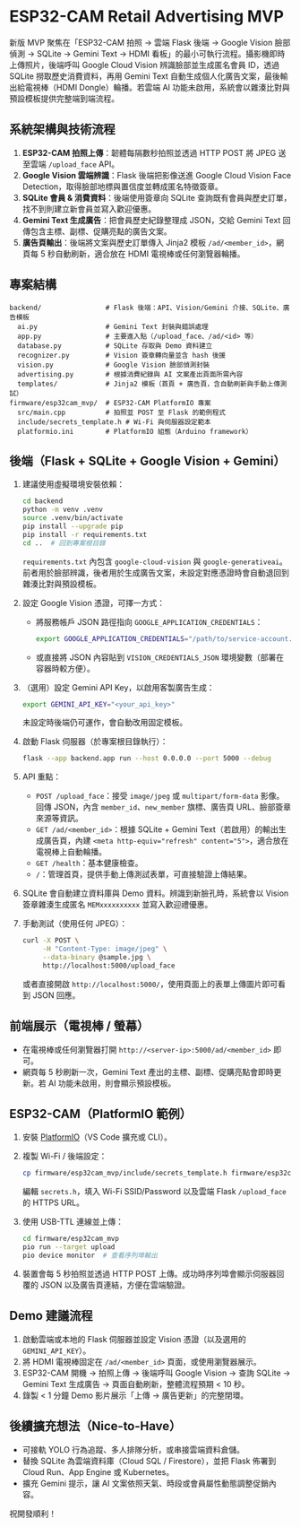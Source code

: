 # ESP32-CAM Retail Advertising MVP

新版 MVP 聚焦在「ESP32-CAM 拍照 → 雲端 Flask 後端 → Google Vision 臉部偵測 → SQLite → Gemini Text → HDMI 看板」的最小可執行流程。攝影機即時上傳照片，後端呼叫 Google Cloud Vision 辨識臉部並生成匿名會員 ID，透過 SQLite 撈取歷史消費資料，再用 Gemini Text 自動生成個人化廣告文案，最後輸出給電視棒（HDMI Dongle）輪播。若雲端 AI 功能未啟用，系統會以雜湊比對與預設模板提供完整端到端流程。

## 系統架構與技術流程

1. **ESP32-CAM 拍照上傳**：韌體每隔數秒拍照並透過 HTTP POST 將 JPEG 送至雲端 `/upload_face` API。
2. **Google Vision 雲端辨識**：Flask 後端把影像送進 Google Cloud Vision Face Detection，取得臉部地標與置信度並轉成匿名特徵簽章。
3. **SQLite 會員 & 消費資料**：後端使用簽章向 SQLite 查詢既有會員與歷史訂單，找不到則建立新會員並寫入歡迎優惠。
4. **Gemini Text 生成廣告**：把會員歷史紀錄整理成 JSON，交給 Gemini Text 回傳包含主標、副標、促購亮點的廣告文案。
5. **廣告頁輸出**：後端將文案與歷史訂單傳入 Jinja2 模板 `/ad/<member_id>`，網頁每 5 秒自動刷新，適合放在 HDMI 電視棒或任何瀏覽器輪播。

## 專案結構

```
backend/                # Flask 後端：API、Vision/Gemini 介接、SQLite、廣告模板
  ai.py                 # Gemini Text 封裝與錯誤處理
  app.py                # 主要進入點（/upload_face、/ad/<id> 等）
  database.py           # SQLite 存取與 Demo 資料建立
  recognizer.py         # Vision 簽章轉向量並含 hash 後援
  vision.py             # Google Vision 臉部偵測封裝
  advertising.py        # 根據消費紀錄與 AI 文案產出頁面所需內容
  templates/            # Jinja2 模板（首頁 + 廣告頁，含自動刷新與手動上傳測試）
firmware/esp32cam_mvp/  # ESP32-CAM PlatformIO 專案
  src/main.cpp          # 拍照並 POST 至 Flask 的範例程式
  include/secrets_template.h # Wi-Fi 與伺服器設定範本
  platformio.ini        # PlatformIO 組態（Arduino framework）
```

## 後端（Flask + SQLite + Google Vision + Gemini）

1. 建議使用虛擬環境安裝依賴：

   ```bash
   cd backend
   python -m venv .venv
   source .venv/bin/activate
   pip install --upgrade pip
   pip install -r requirements.txt
   cd ..  # 回到專案根目錄
   ```

   `requirements.txt` 內包含 `google-cloud-vision` 與 `google-generativeai`。前者用於臉部辨識，後者用於生成廣告文案，未設定對應憑證時會自動退回到雜湊比對與預設模板。

2. 設定 Google Vision 憑證，可擇一方式：

   - 將服務帳戶 JSON 路徑指向 `GOOGLE_APPLICATION_CREDENTIALS`：

     ```bash
     export GOOGLE_APPLICATION_CREDENTIALS="/path/to/service-account.json"
     ```

   - 或直接將 JSON 內容貼到 `VISION_CREDENTIALS_JSON` 環境變數（部署在容器時較方便）。

3. （選用）設定 Gemini API Key，以啟用客製廣告生成：

   ```bash
   export GEMINI_API_KEY="<your_api_key>"
   ```

   未設定時後端仍可運作，會自動改用固定模板。

4. 啟動 Flask 伺服器（於專案根目錄執行）：

   ```bash
   flask --app backend.app run --host 0.0.0.0 --port 5000 --debug
   ```

5. API 重點：

   - `POST /upload_face`：接受 `image/jpeg` 或 `multipart/form-data` 影像。回傳 JSON，內含 `member_id`、`new_member` 旗標、廣告頁 URL、臉部簽章來源等資訊。
   - `GET /ad/<member_id>`：根據 SQLite + Gemini Text（若啟用）的輸出生成廣告頁，內建 `<meta http-equiv="refresh" content="5">`，適合放在電視棒上自動輪播。
   - `GET /health`：基本健康檢查。
   - `/`：管理首頁，提供手動上傳測試表單，可直接驗證上傳結果。

6. SQLite 會自動建立資料庫與 Demo 資料。辨識到新臉孔時，系統會以 Vision 簽章雜湊生成匿名 `MEMxxxxxxxxxx` 並寫入歡迎禮優惠。

7. 手動測試（使用任何 JPEG）：

   ```bash
   curl -X POST \
        -H "Content-Type: image/jpeg" \
        --data-binary @sample.jpg \
        http://localhost:5000/upload_face
   ```

   或者直接開啟 `http://localhost:5000/`，使用頁面上的表單上傳圖片即可看到 JSON 回應。

## 前端展示（電視棒 / 螢幕）

- 在電視棒或任何瀏覽器打開 `http://<server-ip>:5000/ad/<member_id>` 即可。
- 網頁每 5 秒刷新一次，Gemini Text 產出的主標、副標、促購亮點會即時更新。若 AI 功能未啟用，則會顯示預設模板。

## ESP32-CAM（PlatformIO 範例）

1. 安裝 [PlatformIO](https://platformio.org/)（VS Code 擴充或 CLI）。
2. 複製 Wi-Fi / 後端設定：

   ```bash
   cp firmware/esp32cam_mvp/include/secrets_template.h firmware/esp32cam_mvp/include/secrets.h
   ```

   編輯 `secrets.h`，填入 Wi-Fi SSID/Password 以及雲端 Flask `/upload_face` 的 HTTPS URL。

3. 使用 USB-TTL 連線並上傳：

   ```bash
   cd firmware/esp32cam_mvp
   pio run --target upload
   pio device monitor  # 查看序列埠輸出
   ```

4. 裝置會每 5 秒拍照並透過 HTTP POST 上傳。成功時序列埠會顯示伺服器回覆的 JSON 以及廣告頁連結，方便在雲端驗證。

## Demo 建議流程

1. 啟動雲端或本地的 Flask 伺服器並設定 Vision 憑證（以及選用的 `GEMINI_API_KEY`）。
2. 將 HDMI 電視棒固定在 `/ad/<member_id>` 頁面，或使用瀏覽器展示。
3. ESP32-CAM 開機 → 拍照上傳 → 後端呼叫 Google Vision → 查詢 SQLite → Gemini Text 生成廣告 → 頁面自動刷新，整體流程預期 < 10 秒。
4. 錄製 < 1 分鐘 Demo 影片展示「上傳 → 廣告更新」的完整閉環。

## 後續擴充想法（Nice-to-Have）

- 可接軌 YOLO 行為追蹤、多人排隊分析，或串接雲端資料倉儲。
- 替換 SQLite 為雲端資料庫（Cloud SQL / Firestore），並把 Flask 佈署到 Cloud Run、App Engine 或 Kubernetes。
- 擴充 Gemini 提示，讓 AI 文案依照天氣、時段或會員屬性動態調整促銷內容。

祝開發順利！
